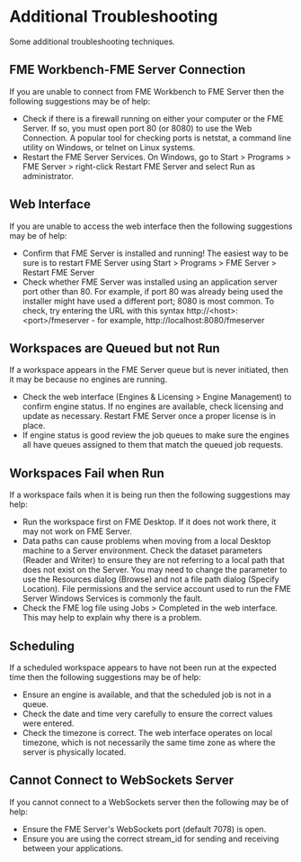 # Additional Troubleshooting #

Some additional troubleshooting techniques.

## FME Workbench-FME Server Connection ##

If you are unable to connect from FME Workbench to FME Server then the following suggestions may be of help:

- Check if there is a firewall running on either your computer or the FME Server. If so, you must open port 80 (or 8080) to use the Web Connection. A popular tool for checking ports is netstat, a command line utility on Windows, or telnet on Linux systems.
- Restart the FME Server Services. On Windows, go to Start &gt; Programs &gt; FME Server &gt; right-click Restart FME Server and select Run as administrator.

## Web Interface ##

If you are unable to access the web interface then the following suggestions may be of help:

- Confirm that FME Server is installed and running! The easiest way to be sure is to restart FME Server using Start &gt; Programs &gt; FME Server &gt; Restart FME Server
- Check whether FME Server was installed using an application server port other than 80. For example, if port 80 was already being used the installer might have used a different port; 8080 is most common. To check, try entering the URL with this syntax http://&lt;host&gt;:&lt;port&gt;/fmeserver - for example, http://localhost:8080/fmeserver

## Workspaces are Queued but not Run ##

If a workspace appears in the FME Server queue but is never initiated, then it may be because no engines are running.

- Check the web interface (Engines & Licensing &gt; Engine Management) to confirm engine status. If no engines are available, check licensing and update as necessary. Restart FME Server once a proper license is in place.
- If engine status is good review the job queues to make sure the engines all have queues assigned to them that match the queued job requests.

## Workspaces Fail when Run ##

If a workspace fails when it is being run then the following suggestions may help:

- Run the workspace first on FME Desktop. If it does not work there, it may not work on FME Server.
- Data paths can cause problems when moving from a local Desktop machine to a Server environment. Check the dataset parameters (Reader and Writer) to ensure they are not referring to a local path that does not exist on the Server. You may need to change the parameter to use the Resources dialog (Browse) and not a file path dialog (Specify Location). File permissions and the service account used to run the FME Server Windows Services is commonly the fault.
- Check the FME log file using Jobs &gt; Completed in the web interface. This may help to explain why there is a problem.

## Scheduling ##

If a scheduled workspace appears to have not been run at the expected time then the following suggestions may be of help:

- Ensure an engine is available, and that the scheduled job is not in a queue.
- Check the date and time very carefully to ensure the correct values were entered.
- Check the timezone is correct. The web interface operates on local timezone, which is not necessarily the same time zone as where the server is physically located.

## Cannot Connect to WebSockets Server ##

If you cannot connect to a WebSockets server then the following may be of help:

- Ensure the FME Server's WebSockets port (default 7078) is open.
- Ensure you are using the correct stream_id for sending and receiving between your applications.
